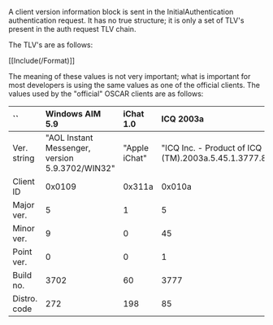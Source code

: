 A client version information block is sent in the InitialAuthentication authentication request. It has no true structure; it is only a set of TLV's present in the auth request TLV chain.

The TLV's are as follows:

[[Include(/Format)]]

The meaning of these values is not very important; what is important for most developers is using the same values as one of the official clients. The values used by the "official" OSCAR clients are as follows:

| `` | Windows AIM 5.9 | iChat 1.0 | ICQ 2003a |
|:---|:----------------|:----------|:----------|
| Ver. string | "AOL Instant Messenger, version 5.9.3702/WIN32" | "Apple iChat" | "ICQ Inc. - Product of ICQ (TM).2003a.5.45.1.3777.85" |
| Client ID | 0x0109 | 0x311a | 0x010a |
| Major ver. | 5 | 1 | 5 |
| Minor ver. | 9 | 0 | 45 |
| Point ver. | 0 | 0 | 1 |
| Build no. | 3702 | 60 | 3777 |
| Distro. code | 272 | 198 | 85 |